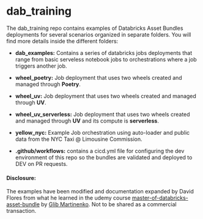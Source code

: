 # dab_training

The dab_training repo contains examples of Databricks Asset Bundles deployments for several scenarios organized in separate folders. You will find more details inside the different folders:

* **dab_examples:** Contains a series of databricks jobs deployments that range from basic serveless notebook jobs to orchestrations where a job triggers another job.

* **wheel_poetry:** Job deployment that uses two wheels created and managed through **Poetry**.

* **wheel_uv:** Job deployment that uses two wheels created and managed through **UV**.

* **wheel_uv_serverless:** Job deployment that uses two wheels created and managed through **UV** and its compute is **serverless**.

* **yellow_nyc:** Example Job orchestration using auto-loader and public data from the NYC Taxi @ Limousine Commission.

* **.github/workflows:** contains a cicd.yml file for configuring the dev environment of this repo so the bundles are validated and deployed to DEV on PR requests.<br>
#### Disclosure:
The examples have been modified and documentation expanded by David Flores from what he learned in the udemy course [master-of-databricks-asset-bundle](https://www.udemy.com/course/master-of-databricks-asset-bundle/?couponCode=FAFAB8F0EFCE8251E56A) by [Glib Martinenko](https://www.linkedin.com/in/glibmartynenko/). Not to be shared as a commercial transaction.
